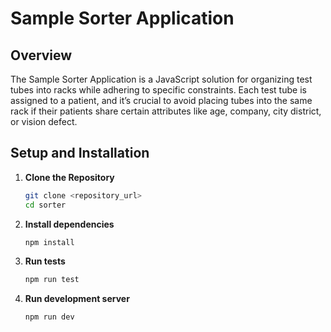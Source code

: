 # Sample Sorter Application

## Overview
The Sample Sorter Application is a JavaScript solution for organizing test tubes into racks while adhering to specific constraints. Each test tube is assigned to a patient, and it’s crucial to avoid placing tubes into the same rack if their patients share certain attributes like age, company, city district, or vision defect. 

## Setup and Installation

1. **Clone the Repository**
   ```bash
   git clone <repository_url>
   cd sorter
2. **Install dependencies**
   ```bash
   npm install
3. **Run tests**
   ```bash
   npm run test
4. **Run development server**
   ```bash
   npm run dev